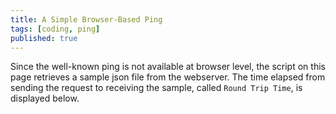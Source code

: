 ```yaml
---
title: A Simple Browser-Based Ping
tags: [coding, ping]
published: true
---
```

Since the well-known ping is not available at browser level, the script on this page retrieves a sample json file from the webserver. The time elapsed from sending the request to receiving the sample, called `Round Trip Time`, is displayed below.

<div id="ping-chart"></div>

<script type="module" src="/assets/js/ping.mjs"></script>

